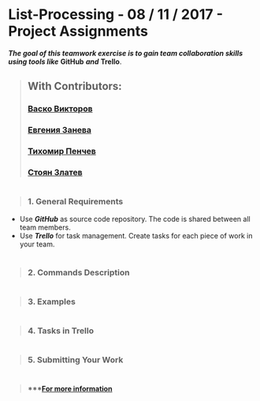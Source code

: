 # List-Processing - 08 / 11 / 2017 - Project Assignments

***The goal of this teamwork exercise is to gain team collaboration skills 
using tools like*** **GitHub** ***and*** **Trello**.

> ## With Contributors:
> ### [Васко Викторов](https://github.com/spzvtbg/List-Processing)
> ### [Евгения Занева](https://github.com/spzvtbg/List-Processing)
> ### [Тихомир Пенчев](https://github.com/spzvtbg/List-Processing)
> ### [Стоян Златев](https://github.com/spzvtbg/List-Processing)
#
> ### 1. General Requirements
  - Use ***GitHub*** as source code repository. The code is shared between all team members.
  - Use ***Trello*** for task management. Create tasks for each piece of work in your team.
#
> ### 2. Commands Description
#
> ### 3. Examples
#
> ### 4. Tasks in Trello
#
> ### 5. Submitting Your Work
#
> #### ***[For more information](https://softuni.bg/trainings/resources/officedocument/19286/exercise-problem-descriptions-practical-teamwork-sept-2017)


